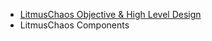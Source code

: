 - [LitmusChaos Objective & High Level Design](https://docs.google.com/presentation/d/1QpiUWbUadtwAXkEn_LesteYxNNGPeSC-c4WxIuMfMS0/edit?ts=5f0b5801#slide=id.g25ca91f87f_0_0)
- LitmusChaos Components